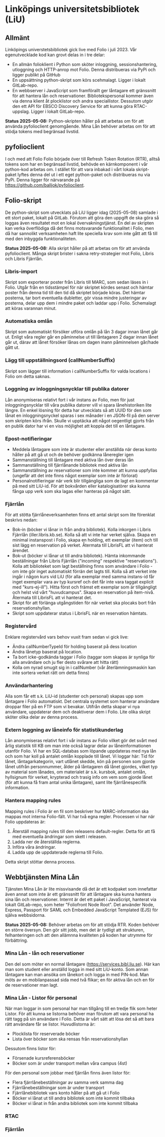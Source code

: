 # Linköpings universitetsbibliotek (LiU)

## Allmänt

Linköpings universtetsbibliotek gick live med Folio i juli 2023. Vår egenutvecklade kod kan grovt delas in i tre delar: 
- En allmän folioklient i Python som sköter inloggning, sessionshantering, utloggning och HTTP-anrop mot Folio. Denna distribueras via PyPi och ligger publikt på GitHub
- En uppsättning python-skript som körs scehmalagt. Ligger i lokalt GitLab-repo.
- En webbserver i JavaScript som framförallt ger låntagare ett gränssnitt för att hantera lån och reservationer. Bibliotekspersonal kommer även via denna klient åt plocklistor och andra speciallistor. Dessutom utgör den ett API för EBSCO Discovery Service för att kunna göra RTAC-uppslag. Ligger i lokalt GitLab-repo.

**Status 2025-05-08:** Python-skripten håller på att arbetas om för att använda pyfolioclient genomgående. Mina Lån behöver arbetas om för att stödja tokens med begränsad livstid.

## pyfolioclient

I och med att Folio Folio började över till Refresh Token Rotation (RTR), alltså tokens som har en begränsad livstid, behövde en kärnkomponent i vår python-kod arbetas om. I stället för att vara inbakad i vårt lokala skript-paket lyftes denna del ut i ett eget python-paket och distribueras nu via PyPi. Denna ligger för närvarande på https://github.com/balljok/pyfolioclient.

## Folio-skript

De python-skript som utvecklats på LiU ligger idag (2025-05-08) samlade i ett stort paket, lokalt på GitLab. Förutom att göra den uppgift de ska göra så loggas även resultatet mot en lokal övervakningstjänst. En del av skripten kan verka överflödiga då det finns motsvarande funktionalitet i Folio, men då har sannolikt verksamheten haft lite speciella krav som inte gått att få till med den inbyggda funktionaliteten.

**Status 2025-05-08:** Alla skript håller på att arbetas om för att använda pyfolioclient. Många skript brister i sakna retry-strategier mot Folio, Libris och Libris Fjärrlån.

### Libris-import

Skript som exporterar poster från Libris till MARC, som sedan läses in i Folio. Utgår från en tidsstämpel för när skriptet kördes senast och hämtar poster från denna tid till den tid då skriptet började köras. Det hämtar posterna, tar bort eventuella dubletter, gör vissa mindre justeringar av posterna, delar upp dem i mindre paket och laddar upp i Folio. Schemalagt att köras varannan minut.

### Automatiska omlån

Skript som automatiskt försöker utföra omlån på lån 3 dagar innan lånet går ut. Enligt våra regler går en påminnelse ut till låntagaren 2 dagar innan lånet går ut, därav att lånet försöker lånas om dagen inann påminnelsen går/hade gått ut.

### Lägg till uppställningsord (callNumberSuffix)

Skript som lägger till information i callNumberSuffix för valda locations i Folio om detta saknas.  

### Loggning av inloggningsnycklar till publika datorer

Lån anonymiseras relativt fort i vår instans av Folio, men för just inloggningsnycklar till våra publika datorer vill vi spara lånehistoriken lite längre. En enkel lösning för detta har utvecklats så att UUID för den som lånat en inloggningsnyckel sparas i sex månader i en JSON-fil på den server som skripten körs ifrån. Skulle vi upptäcka att något oegentligt gjorts från en publik dator har vi en viss möjlighet att koppla det till en låntagare. 

### Epost-notifieringar

- Meddela låntagare som inte är studenter eller anställda när deras konto håller på att gå ut och de behöver godkänna låneregler igen
- Sammanställning till låntagare med aktiva lån över deras lån
- Sammanställning till fjärrlånande bibliotek med aktiva lån
- Sammanställning av reservationer som inte kommer att kunna uppfyllas (ungefär att det inte finns något exemplar som inte är förlorat)
- Personalnotifieringar när verk blir tillgängliga som de lagt en kommentar på med sitt LiU-id. För att bokvården eller katalogisatörer ska kunna fånga upp verk som ska lagas eller hanteras på något sätt.

### Fjärrlån

För att stötta fjärrlåneverksamheten finns ett antal skript som lite förenklat beskrivs nedan:

- Bok-in (böcker vi lånar in från andra bibliotek). Kolla inkorgen i Libris Fjärrlån (iller.libris.kb.se). Kolla så att vi inte har verket själva. Skapa en minimal instanspost i Folio, skapa en holding, ett exemplar (item) och till sist lägg en reservation på verket. Återmata till LibrisFL att vi hanterat ärendet.
- Bok-ut (böcker vi lånar ut till andra bibliotek). Hämta inkommande beställningar från Libris Fjärrlån ("incoming" respektive "reservations"). Kolla att biblioteket som lagt beställning finns som användare i Folio - om inte gör inget automatiskt förrän det lagts till. Kolla så att verket inte ingår i någon kurs vid LiU (för alla exemplar med samma instans-id får inget exemplar vara av typ kursref och det får inte vara taggat explicit med "kurs-ej-ill"). Hitta först och främst ett exemplar som är tillgängligt och helst vid vårt "huvudcampus". Skapa en reservation på item-nivå. Återmata till LibrisFL att vi hanterat det.
- Skript för att förlänga utgångstiden för när verket ska plocaks bort från reservationshyllan.
- Skript som uppdaterar status i LibrisFL när en reservation hämtats.

### Registervård

Enklare registervård vars behov vuxit fram sedan vi gick live:

- Ändra callNumberTypeId för holding baserat på dess location
- Ändra lånetyp baserat på location.
- Ta bort icke-godkända taggar i Folio (taggar som skapas är synliga för alla användare och ju fler desto svårare att hitta rätt)
- Kolla om nyrad smugit sig in i callNumber (vår återlämningsmaskin kan inte sortera verket rätt om detta finns)

### Användarhantering

Alla som får ett s.k. LiU-id (studenter och personal) skapas upp som låntagare i Folio automatiskt. Det centrala systemet som hanterar användare droppar filer på en FTP som vi bevakar. Utifrån detta skapar vi nya användare, uppdaterar dem och deaktiverar dem i Folio. Lite olika skript sköter olika delar av denna process.

### Extern loggning av låneinfo för statistikunderlag

Lån anonymiseras relativt fort i vår instans av Folio vilket gör det svårt med årlig statistik till KB om man inte också lagrar delar av låneinformationen utanför Folio. Vi har en SQL-databas som löpande uppdateras med nya lån och som har koll på antalet omlån kopplade till lånet. Vi loggar här: Tid för lånet, låntagarkategorin, vart utlånet skedde, kön på personen som gjorde lånet utifrån personnummer, ålder på låntagaren då lånet gjordes, vilket typ av material som lånades, om materialet är s.k. kursbok, antalet omlån, hyllsignum för verket, krypterad och trasig info om vem som gjorde lånet (för att kunna få fram antal unika låntagare), samt lite fjärrlånespecifik information.

### Hantera mapping rules

Mapping rules i Folio är en fil som beskriver hur MARC-information ska mappas mot interna Folio-fält. Vi har två egna regler. Processen vi har när Folio uppdateras är:

1. Återställ mapping rules till den releasens default-regler. Detta för att få med eventuella ändringar som skett i releasen.
2. Ladda ner de återställda reglerna.
3. Införa våra ändringar.
4. Ladda upp de uppdaterade reglerna till Folio.

Detta skript stöttar denna process.

## Webbtjänsten Mina Lån

Tjänsten Mina Lån är lite missvisande då det är ett kodpaket som innefattar även annat som inte är ett gränssnitt för att låntagare ska kunna hantera sina lån och reservationer. Internt är det ett paket i JavaScript, hanterat via lokalt GitLab-repo, som heter "Foliofront Node Root". Det använder Node, Express, Passport för SAML och Embedded JavaScript Templated (EJS) för själva webbsidorna.

**Status 2025-05-08:** Behöver arbetas om för att stödja RTR. Koden behöver en större översyn. Den gör sitt jobb, men det är tydligt att strukturen, felhanteringen och att den allämnna kvaliteten på koden har utrymme för förbättring. 

### Mina Lån - lån och reservationer

Den del som möter en normal låntagare (https://services.bibl.liu.se). Här kan man som student eller anställd logga in med sitt LiU-konto. Som annan låntagare kan man ansöka om lånekort och logga in med PIN-kod. Man möts av en mobilanpassad sida med två flikar; en för aktiva lån och en för de reservationer man lagt.

### Mina Lån - Listor för personal

När man loggar in som personal har man tillgång till en tredje flik som heter Listor. För att kunna se listorna behöver man förutom att vara personal ha rätt tagg på sin användare i Folio. Detta är vårt sätt att lösa det så att bara rätt användare får se listor. Huvudlistorna är:

- Plocklista för reserverade böcker
- Lista över böcker som ska rensas från reservationshyllan

Dessutom finns listor för:

- Försenade kursreferensböcker
- Böcker som är under transport mellan våra campus (4st)

För den personal som jobbar med fjärrlån finns även listor för:

- Flera fjärrlånebeställningar av samma verk samma dag
- Fjärrlånebeställningar som är under transport
- Fjärrlånebibliotek vars konto håller på att gå ut i Folio
- Böcker vi lånat ut till andra bibliotek som inte kommit tillbaka
- Böcker vi lånat in från andra bibliotek som inte kommit tillbaka

### RTAC

### Fjärrlån

